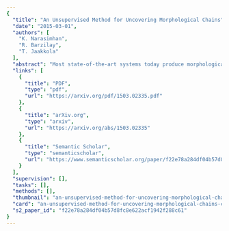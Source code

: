```yaml
---
{
  "title": "An Unsupervised Method for Uncovering Morphological Chains",
  "date": "2015-03-01",
  "authors": [
    "K. Narasimhan",
    "R. Barzilay",
    "T. Jaakkola"
  ],
  "abstract": "Most state-of-the-art systems today produce morphological analysis based only on orthographic patterns. In contrast, we propose a model for unsupervised morphological analysis that integrates orthographic and semantic views of words. We model word formation in terms of morphological chains, from base words to the observed words, breaking the chains into parent-child relations. We use log-linear models with morpheme and word-level features to predict possible parents, including their modifications, for each word. The limited set of candidate parents for each word render contrastive estimation feasible. Our model consistently matches or outperforms five state-of-the-art systems on Arabic, English and Turkish.",
  "links": [
    {
      "title": "PDF",
      "type": "pdf",
      "url": "https://arxiv.org/pdf/1503.02335.pdf"
    },
    {
      "title": "arXiv.org",
      "type": "arxiv",
      "url": "https://arxiv.org/abs/1503.02335"
    },
    {
      "title": "Semantic Scholar",
      "type": "semanticscholar",
      "url": "https://www.semanticscholar.org/paper/f22e78a284df04b57d8fc8e622acf1942f288c61"
    }
  ],
  "supervision": [],
  "tasks": [],
  "methods": [],
  "thumbnail": "an-unsupervised-method-for-uncovering-morphological-chains-thumb.jpg",
  "card": "an-unsupervised-method-for-uncovering-morphological-chains-card.jpg",
  "s2_paper_id": "f22e78a284df04b57d8fc8e622acf1942f288c61"
}
---
```


